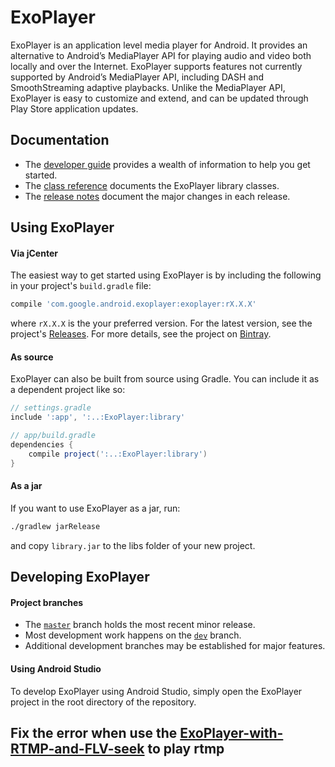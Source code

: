 # ExoPlayer #

ExoPlayer is an application level media player for Android. It provides an
alternative to Android’s MediaPlayer API for playing audio and video both
locally and over the Internet. ExoPlayer supports features not currently
supported by Android’s MediaPlayer API, including DASH and SmoothStreaming
adaptive playbacks. Unlike the MediaPlayer API, ExoPlayer is easy to customize
and extend, and can be updated through Play Store application updates.

## Documentation ##

* The [developer guide][] provides a wealth of information to help you get
  started.
* The [class reference][] documents the ExoPlayer library classes.
* The [release notes][] document the major changes in each release.

[developer guide]: https://google.github.io/ExoPlayer/guide.html
[class reference]: https://google.github.io/ExoPlayer/doc/reference
[release notes]: https://github.com/google/ExoPlayer/blob/dev/RELEASENOTES.md

## Using ExoPlayer ##

#### Via jCenter ####

The easiest way to get started using ExoPlayer is by including the following in
your project's `build.gradle` file:

```gradle
compile 'com.google.android.exoplayer:exoplayer:rX.X.X'
```

where `rX.X.X` is the your preferred version. For the latest version, see the
project's [Releases][]. For more details, see the project on [Bintray][].

[Releases]: https://github.com/google/ExoPlayer/releases
[Bintray]: https://bintray.com/google/exoplayer/exoplayer/view

#### As source ####

ExoPlayer can also be built from source using Gradle. You can include it as a
dependent project like so:

```gradle
// settings.gradle
include ':app', ':..:ExoPlayer:library'

// app/build.gradle
dependencies {
    compile project(':..:ExoPlayer:library')
}
```

#### As a jar ####

If you want to use ExoPlayer as a jar, run:

```sh
./gradlew jarRelease
```

and copy `library.jar` to the libs folder of your new project.

## Developing ExoPlayer ##

#### Project branches ####

  * The [`master`][master] branch holds the most recent minor release.
  * Most development work happens on the [`dev`][dev] branch.
  * Additional development branches may be established for major features.

[master]: https://github.com/google/ExoPlayer/tree/master
[dev]: https://github.com/google/ExoPlayer/tree/dev

#### Using Android Studio ####

To develop ExoPlayer using Android Studio, simply open the ExoPlayer project in
the root directory of the repository.

## Fix the error when use the [ExoPlayer-with-RTMP-and-FLV-seek][] to play rtmp ##

[ExoPlayer-with-RTMP-and-FLV-seek]:https://github.com/ButterflyTV/ExoPlayer-with-RTMP-and-FLV-seek/tree/master/library/src/main/java/com/google/android/exoplayer/extractor